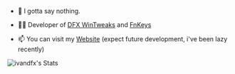 - 🫢 I gotta say nothing.

- 👨‍💻  Developer of [DFX WinTweaks](https://ivandfx.github.io/DFXWinTweaks) and [FnKeys](https://github.com/ivandfx/fnkeys)

- 📫 You can visit my [Website](https://ivandfx.github.io) (expect future development, i've been lazy recently)

![ivandfx's Stats](https://github-readme-stats.vercel.app/api?username=ivandfx&theme=vue-dark&show_icons=true&hide_border=true&count_private=true)
